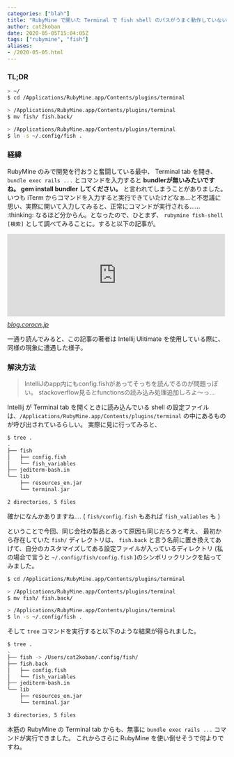 ```yaml
---
categories: ["blah"]
title: "RubyMine で開いた Terminal で fish shell のパスがうまく動作していない"
author: cat2koban
date: 2020-05-05T15:04:05Z
tags: ["rubymine", "fish"]
aliases:
- /2020-05-05.html
---
```


<h3>TL;DR</h3>

```zsh
> ~/
$ cd /Applications/RubyMine.app/Contents/plugins/terminal

> /Applications/RubyMine.app/Contents/plugins/terminal
$ mv fish/ fish.back/

> /Applications/RubyMine.app/Contents/plugins/terminal
$ ln -s ~/.config/fish .
```

<h3>経緯</h3>

<p>RubyMine のみで開発を行おうと奮闘している最中、 Terminal tab を開き、<code>bundle exec rails ...</code> とコマンドを入力すると <strong>bundlerが無いみたいですね。 gem install bundler してください。</strong> と言われてしまうことがありました。
いつも iTerm からコマンドを入力すると実行できていたけどなぁ...と不思議に思い、実際に開いて入力してみると、正常にコマンドが実行される…… :thinking:
なるほど分からん。となったので、ひとまず、 <code>rubymine fish-shell [検索]</code> として調べてみることに。すると以下の記事が。</p>

<p><iframe src="https://hatenablog-parts.com/embed?url=https%3A%2F%2Fblog.corocn.jp%2Fentry%2F2018%2F05%2F06%2F011547" title="IntelliJ 組み込みterminalでfish-shellを使う - 今日のつちや" class="embed-card embed-blogcard" scrolling="no" frameborder="0" style="display: block; width: 100%; height: 190px; max-width: 500px; margin: 10px 0px;"></iframe><cite class="hatena-citation"><a href="https://blog.corocn.jp/entry/2018/05/06/011547">blog.corocn.jp</a></cite></p>

<p>一通り読んでみると、この記事の著者は Intellij Ulitimate を使用している際に、同様の現象に遭遇した様子。</p>

<h3>解決方法</h3>

> IntelliJのapp内にもconfig.fishがあってそっちを読んでるのが問題っぽい。 stackoverflow見るとfunctionsの読み込み処理追加しろよ〜っ...

Intellij が Terminal tab を開くときに読み込んでいる shell の設定ファイルは、<code>/Applications/RubyMine.app/Contents/plugins/terminal</code> の中にあるものが呼び出されているらしい。
実際に見に行ってみると、</p>

```zsh
$ tree .
.
├── fish
│   ├── config.fish
│   └── fish_variables
├── jediterm-bash.in
└── lib
    ├── resources_en.jar
    └── terminal.jar

2 directories, 5 files
```

<p>確かになんかありますね.... ( <code>fish/config.fish</code> もあれば <code>fish_valiables</code> も )</p>

<p>ということで今回、同じ会社の製品とあって原因も同じだろうと考え、
最初から存在していた <code>fish/</code> ディレクトリは、 <code>fish.back</code> と言う名前に置き換えてあげて、自分のカスタマイズしてある設定ファイルが入っているディレクトリ (私の場合で言うと <code>~/.config/fish/config.fish</code> )のシンボリックリンクを貼ってみました。</p>

```zsh
$ cd /Applications/RubyMine.app/Contents/plugins/terminal

> /Applications/RubyMine.app/Contents/plugins/terminal
$ mv fish/ fish.back/

> /Applications/RubyMine.app/Contents/plugins/terminal
$ ln -s ~/.config/fish .
```

そして <code>tree</code> コマンドを実行すると以下のような結果が得られました。

```zsh
$ tree .
.
├── fish -> /Users/cat2koban/.config/fish/
├── fish.back
│   ├── config.fish
│   └── fish_variables
├── jediterm-bash.in
└── lib
    ├── resources_en.jar
    └── terminal.jar

3 directories, 5 files
```

<p>本筋の RubyMine の Terminal tab からも、無事に <code>bundle exec rails ...</code> コマンドが実行できました。
これからさらに RubyMine を使い倒せそうで何よりですね。</p>
